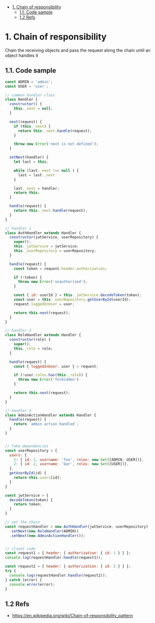 <!-- TOC -->

- [1. Chain of responsibility](#1-chain-of-responsibility)
    - [1.1. Code sample](#11-code-sample)
    - [1.2 Refs](#12-refs)

<!-- /TOC -->
# 1. Chain of responsibility

Chain the receiving objects and pass the request along the chain until an
object handles it

## 1.1. Code sample

```javascript
const ADMIN = 'admin';
const USER = 'user';

// common handler class
class Handler {
  constructor() {
    this._next = null;
  }

  next(request) {
    if (this._next) {
      return this._next.handle(request);
    }

    throw new Error('next is not defined');
  }

  setNext(handler) {
    let last = this;

    while (last._next !== null ) {
      last = last._next
    }

    last._next = handler;
    return this;
  }

  handle(request) {
    return this._next.handle(request);
  }
}

// handler 1
class AuthHandler extends Handler {
  constructor(jwtService, userRepository) {
    super();
    this._jwtService = jwtService;
    this._userRepository = userRepository;
  }

  handle(request) {
    const token = request.header.authorization;

    if (!token) {
      throw new Error('unauthorized');
    }

    const { id: userId } = this._jwtService.decodeToken(token);
    const user = this._userRepository.getUserById(userId);
    request.loggedInUser = user;

    return this.next(request);
  }
}

// handler 2
class RoleHandler extends Handler {
  constructor(role) {
    super();
    this._role = role;
  }

  handle(request) {
    const { loggedInUser: user } = request;

    if (!user.roles.has(this._role)) {
      throw new Error('forbidden')
    }

    return this.next(request);
  }
}

// handler 3
class AdminActionHandler extends Handler {
  handle(request) {
    return `admin action handled`;
  }
}


// fake dependencies
const userRepository = {
  users: {
    1: { id: 1, username: 'foo', roles: new Set([ADMIN, USER])},
    2: { id: 2, username: 'bar', roles: new Set([USER])},
  },
  getUserById(id) {
    return this.users[id];
  }
}

const jwtService = {
  decodeToken(token) {
    return token;
  }
}

// set the chain
const requestHandler = new AuthHandler(jwtService, userRepository)
  .setNext(new RoleHandler(ADMIN))
  .setNext(new AdminActionHandler());


// client code
const request1 = { header: { authorization: { id: 1 } } };
console.log(requestHandler.handle(request1));

const request2 = { header: { authorization: { id: 2 } } };
try {
  console.log(requestHandler.handle(request2));
} catch (error) {
  console.error(error);
}

```

## 1.2 Refs
- https://en.wikipedia.org/wiki/Chain-of-responsibility_pattern
